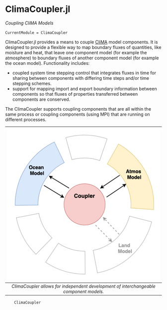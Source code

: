 # ClimaCoupler.jl

*Coupling CliMA Models*

```@meta
CurrentModule = ClimaCoupler
```

ClimaCoupler.jl provides a means to couple [CliMA](https://github.com/CliMA) 
model components. It is designed to provide a flexible way to map boundary fluxes
of quantities, like moisture and heat, that leave one component model
(for example the atmosphere) to boundary fluxes of another component model
(for example the ocean model).
Functionality includes:
- coupled system time stepping control that integrates fluxes in time for sharing
  between components with differing time steps and/or time stepping schemes.
- support for mapping import and export boundary information between components
  so that fluxes of properties transferred between components are conserved.

The ClimaCoupler supports coupling components that are all within the same process
or coupling components (using MPI) that are running on different processes.

| ![Coupler Scheme](images/cplsetup.png) |
|:--:|
| *ClimaCoupler allows for independent development of interchangeable component models.* |

```@docs
    ClimaCoupler
```
